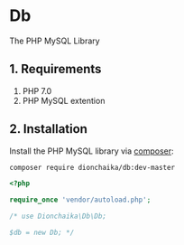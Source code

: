 # Db
The PHP MySQL Library

## 1. Requirements

1. PHP 7.0
2. PHP MySQL extention

## 2. Installation

Install the PHP MySQL library via [composer](https://getcomposer.org/):

```bash
composer require dionchaika/db:dev-master
```

```php
<?php

require_once 'vendor/autoload.php';

/* use Dionchaika\Db\Db;

$db = new Db; */
```
